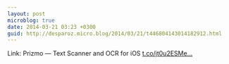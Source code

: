 ```yaml
---
layout: post
microblog: true
date: 2014-03-21 03:23 +0300
guid: http://desparoz.micro.blog/2014/03/21/t446804143014182912.html
---
```

Link: Prizmo — Text Scanner and OCR for iOS [t.co/jt0u2ESMe...](http://t.co/jt0u2ESMes)
